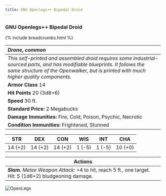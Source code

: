 ```yaml
---
title: GNU Openlegs++ Bipedal Droid
---
```


### GNU Openlegs++ Bipedal Droid
{% include breadcrumbs.html %}


| _Drone, common_ | 
|:-------------|
| _This self-printed and assembled droid requires some industrial-sourced parts, and has modifiable blueprints.  It follows the same structure of the Openwalker, but is printed with much higher quality components._ | 
| **Armor Class**  14 |
| **Hit Points**  20 (3d8+6) |
| **Speed** 30 ft.|
| **Standard Price:** 2 Megabucks |
| **Damage Immunities:** Fire, Cold, Poison, Psychic, Necrotic |
| **Condition Immunities:** Frightened, Stunned |

<table class="abilities">
  <thead><tr><th>STR</th><th>DEX</th><th>CON</th><th>WIS</th><th>INT</th> <th>CHA</th>
    </tr>
  </thead>
  <tbody>
    <tr>
      <td>14 (+2)</td>
      <td>14 (+2)</td>
      <td>14 (+2)</td>
      <td>1 (-5)</td>
      <td>1 (-5)</td>
      <td>10 (+0)</td>
    </tr>
  </tbody>
</table>

| **Actions** |
|---|
| ***Slam.*** *Melee Weapon Attack:* +4 to hit, reach 5 ft., one target. Hit: 5 (1d6+2) bludgeoning damage. |

![OpenLegs](/{{site.baseurl}}/images/OpenLegs.jpg)
